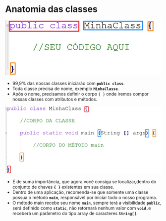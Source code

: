 # Anatomia das classes

![](../.gitbook/assets/classes.jpg)

* 99,9% das nossas classes iniciarão com **`public class`**.
* Toda classe precisa de nome, exemplo **`MinhaClasse`**.
* Após o nome, precisamos definir o corpo `{ }` onde iremos compor nossas classes com atributos e métodos.

![](../.gitbook/assets/main.jpg)

* É de suma importância, que agora você consiga se localizar,dentro do conjunto de chaves **`{ }`** existentes em sua classe.
* &#x20;Dentro de uma aplicação, recomenda-se que somente uma classe possua o método **`main`**, responsável por iniciar todo o nosso programa.
* O método main recebe seu nome **`main`**, sempre terá a visibilidade **`public`**, será definido como **`static`**, não retornará nenhum valor com **`void`**`,`e receberá um parâmetro do tipo array de caracteres **`String[]`**.


